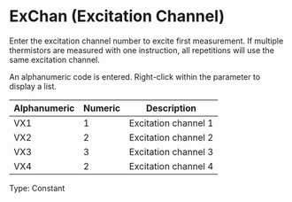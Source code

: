 # ExChan (Excitation Channel)

Enter the excitation channel number to excite first measurement. If multiple thermistors are measured with one instruction, all repetitions will use the same excitation channel.

An alphanumeric code is entered. Right-click within the parameter to display a list.

| Alphanumeric | Numeric | Description          |
| ------------ | ------- | -------------------- |
| VX1          | 1       | Excitation channel 1 |
| VX2          | 2       | Excitation channel 2 |
| VX3          | 3       | Excitation channel 3 |
| VX4          | 2       | Excitation channel 4 |

Type: Constant
